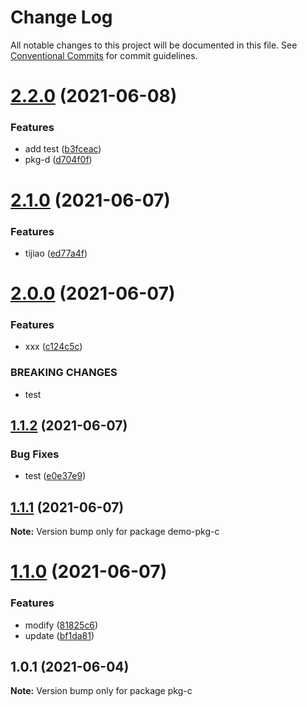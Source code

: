 # Change Log

All notable changes to this project will be documented in this file.
See [Conventional Commits](https://conventionalcommits.org) for commit guidelines.

# [2.2.0](https://github.com/MrSeaWave/lerna-demo/compare/demo-pkg-c@2.1.0...demo-pkg-c@2.2.0) (2021-06-08)


### Features

* add test ([b3fceac](https://github.com/MrSeaWave/lerna-demo/commit/b3fceac55f74468a9b88e7c31778ebe1fec0e6c4))
* pkg-d ([d704f0f](https://github.com/MrSeaWave/lerna-demo/commit/d704f0f9adbdff4e31959aa4a69e59783b0a2bcb))





# [2.1.0](https://github.com/MrSeaWave/lerna-demo/compare/demo-pkg-c@2.0.0...demo-pkg-c@2.1.0) (2021-06-07)


### Features

* tijiao ([ed77a4f](https://github.com/MrSeaWave/lerna-demo/commit/ed77a4fc90ff128e43fd754dc8980add0c5d61fd))





# [2.0.0](https://github.com/MrSeaWave/lerna-demo/compare/demo-pkg-c@1.1.2...demo-pkg-c@2.0.0) (2021-06-07)


### Features

* xxx ([c124c5c](https://github.com/MrSeaWave/lerna-demo/commit/c124c5c4b0a5ab2ba6ab9b70c7cbce99a3d3fab7))


### BREAKING CHANGES

* test





## [1.1.2](https://github.com/MrSeaWave/lerna-demo/compare/demo-pkg-c@1.1.1...demo-pkg-c@1.1.2) (2021-06-07)


### Bug Fixes

* test ([e0e37e9](https://github.com/MrSeaWave/lerna-demo/commit/e0e37e9351959b735ecc9ff4bbbee6b5fd38f30d))





## [1.1.1](https://github.com/MrSeaWave/lerna-demo/compare/demo-pkg-c@1.1.0...demo-pkg-c@1.1.1) (2021-06-07)

**Note:** Version bump only for package demo-pkg-c





# [1.1.0](https://github.com/MrSeaWave/lerna-demo/compare/demo-pkg-c@1.0.3...demo-pkg-c@1.1.0) (2021-06-07)


### Features

* modify ([81825c6](https://github.com/MrSeaWave/lerna-demo/commit/81825c68bfdfde4d118acea3edffa2dfc4f06d9c))
* update ([bf1da81](https://github.com/MrSeaWave/lerna-demo/commit/bf1da81c6db5ae8c4051f981da929adb2d80f284))





## 1.0.1 (2021-06-04)

**Note:** Version bump only for package pkg-c
